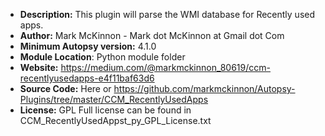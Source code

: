- __Description:__ This plugin will parse the WMI database for Recently used apps. 
- __Author:__ Mark McKinnon - Mark dot McKinnon at Gmail dot Com
- __Minimum Autopsy version:__ 4.1.0
- __Module Location__: Python module folder
- __Website:__ https://medium.com/@markmckinnon_80619/ccm-recentlyusedapps-e4f11baf63d6
- __Source Code:__ Here or https://github.com/markmckinnon/Autopsy-Plugins/tree/master/CCM_RecentlyUsedApps
- __License:__ GPL Full license can be found in CCM_RecentlyUsedAppst_py_GPL_License.txt 
